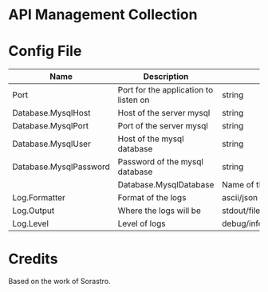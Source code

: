 # API Management Collection
# Config File

|Name|Description|Value Type|
|----|-----------|----------|
|Port|Port for the application to listen on|string|
|Database.MysqlHost|Host of the server mysql|string|
|Database.MysqlPort|Port of the server mysql|string|
|Database.MysqlUser|Host of the mysql database|string|
|Database.MysqlPassword|Password of the mysql database|string|
||Database.MysqlDatabase|Name of the mysql database|string|
|Log.Formatter|Format of the logs|ascii/json|
|Log.Output|Where the logs will be|stdout/file|
|Log.Level|Level of logs|debug/info/warn/crit/panic/fatal|

# Credits
Based on the work of Sorastro.
